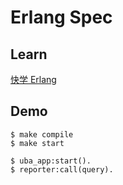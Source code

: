 Erlang Spec
=====

Learn
-----

[快学 Erlang](https://github.com/zhenyuanlau/erlang-spec/blob/main/doc/Erlang.md)

Demo
-----
    $ make compile
    $ make start

    $ uba_app:start().
    $ reporter:call(query).
